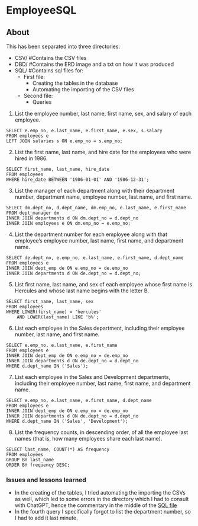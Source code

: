 # EmployeeSQL

## About

This has been separated into three directories:
- CSV/ #Contains the CSV files
- DBD/ #Contains the ERD image and a txt on how it was produced
- SQL/ #Contains sql files for:
    - First file:
        - Creating the tables in the database
        - Automating the importing of the CSV files
    - Second file:
        - Queries

1. List the employee number, last name, first name, sex, and salary of each employee.
```pgsql
SELECT e.emp_no, e.last_name, e.first_name, e.sex, s.salary
FROM employees e
LEFT JOIN salaries s ON e.emp_no = s.emp_no;
```

2. List the first name, last name, and hire date for the employees who were hired in 1986.
```pgsql
SELECT first_name, last_name, hire_date
FROM employees
WHERE hire_date BETWEEN '1986-01-01' AND '1986-12-31';
```

3. List the manager of each department along with their department number, department name, employee number, last name, and first name.
```pgsql
SELECT dm.dept_no, d.dept_name, dm.emp_no, e.last_name, e.first_name
FROM dept_manager dm
INNER JOIN departments d ON dm.dept_no = d.dept_no
INNER JOIN employees e ON dm.emp_no = e.emp_no;
```

4. List the department number for each employee along with that employee’s employee number, last name, first name, and department name.
```pgsql
SELECT de.dept_no, e.emp_no, e.last_name, e.first_name, d.dept_name
FROM employees e
INNER JOIN dept_emp de ON e.emp_no = de.emp_no
INNER JOIN departments d ON de.dept_no = d.dept_no;
```

5. List first name, last name, and sex of each employee whose first name is Hercules and whose last name begins with the letter B.
```pgsql
SELECT first_name, last_name, sex
FROM employees
WHERE LOWER(first_name) = 'hercules' 
	AND LOWER(last_name) LIKE 'b%';
```

6. List each employee in the Sales department, including their employee number, last name, and first name.
```pgsql
SELECT e.emp_no, e.last_name, e.first_name
FROM employees e
INNER JOIN dept_emp de ON e.emp_no = de.emp_no
INNER JOIN departments d ON de.dept_no = d.dept_no
WHERE d.dept_name IN ('Sales');
```

7. List each employee in the Sales and Development departments, including their employee number, last name, first name, and department name.
```pgsql
SELECT e.emp_no, e.last_name, e.first_name, d.dept_name
FROM employees e
INNER JOIN dept_emp de ON e.emp_no = de.emp_no
INNER JOIN departments d ON de.dept_no = d.dept_no
WHERE d.dept_name IN ('Sales', 'Development');
```

8. List the frequency counts, in descending order, of all the employee last names (that is, how many employees share each last name).
```pgsql
SELECT last_name, COUNT(*) AS frequency
FROM employees
GROUP BY last_name
ORDER BY frequency DESC;
```

### Issues and lessons learned
* In the creating of the tables, I tried automating the importing the CSVs as well, which led to some errors in the directory which I had to consult with ChatGPT, hence the commentary in the middle of the [SQL file](https://github.com/mctrashmoney/sql-challenge/blob/main/EmployeeSQL/data/SQL/create_import_tables.sql)
* In the fourth query I specifically forgot to list the department number, so I had to add it last minute.